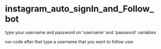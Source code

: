 # instagram_auto_signIn_and_Follow_bot

type your username and password on 'username' and 'password' variables

run code after that type a username that you want to follow user
